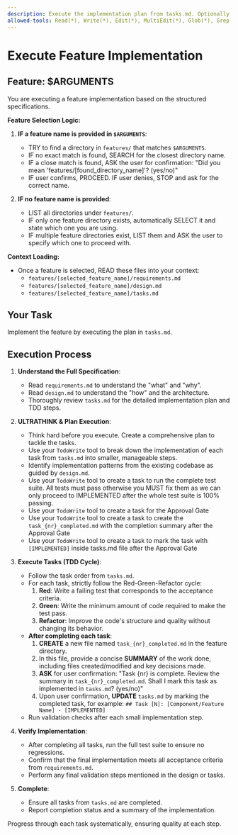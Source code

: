 ```yaml
---
description: Execute the implementation plan from tasks.md. Optionally specify a feature name to load its context.
allowed-tools: Read(*), Write(*), Edit(*), MultiEdit(*), Glob(*), Grep(*), Bash(*), TodoRead, TodoWrite
---
```


# Execute Feature Implementation

## Feature: $ARGUMENTS

You are executing a feature implementation based on the structured specifications.

**Feature Selection Logic:**

1.  **IF a feature name is provided in `$ARGUMENTS`**:
    *   TRY to find a directory in `features/` that matches `$ARGUMENTS`.
    *   IF no exact match is found, SEARCH for the closest directory name.
    *   IF a close match is found, ASK the user for confirmation: "Did you mean 'features/[found_directory_name]'? (yes/no)"
    *   IF user confirms, PROCEED. IF user denies, STOP and ask for the correct name.

2.  **IF no feature name is provided**:
    *   LIST all directories under `features/`.
    *   IF only one feature directory exists, automatically SELECT it and state which one you are using.
    *   IF multiple feature directories exist, LIST them and ASK the user to specify which one to proceed with.

**Context Loading:**

*   Once a feature is selected, READ these files into your context:
    *   `features/[selected_feature_name]/requirements.md`
    *   `features/[selected_feature_name]/design.md`
    *   `features/[selected_feature_name]/tasks.md`

## Your Task
Implement the feature by executing the plan in `tasks.md`.

## Execution Process

1.  **Understand the Full Specification**:
    *   Read `requirements.md` to understand the "what" and "why".
    *   Read `design.md` to understand the "how" and the architecture.
    *   Thoroughly review `tasks.md` for the detailed implementation plan and TDD steps.

2.  **ULTRATHINK & Plan Execution**:
    *   Think hard before you execute. Create a comprehensive plan to tackle the tasks.
    *   Use your `TodoWrite` tool to break down the implementation of each task from `tasks.md` into smaller, manageable steps.
    *   Identify implementation patterns from the existing codebase as guided by `design.md`.
    *   Use your `TodoWrite` tool to create a task to run the complete test suite. All tests must pass otherwise you MUST fix them as we can only proceed to IMPLEMENTED after the whole test suite is 100% passing.
    *   Use your `TodoWrite` tool to create a task for the Approval Gate
    *   Use your `TodoWrite` tool to create a task to create the `task_{nr}_completed.md` with the completion summary after the Approval Gate
    *   Use your `TodoWrite` tool to create a task to mark the task with `[IMPLEMENTED]` inside tasks.md file after the Approval Gate

3.  **Execute Tasks (TDD Cycle)**:
    *   Follow the task order from `tasks.md`.
    *   For each task, strictly follow the Red-Green-Refactor cycle:
        1.  **Red**: Write a failing test that corresponds to the acceptance criteria.
        2.  **Green**: Write the minimum amount of code required to make the test pass.
        3.  **Refactor**: Improve the code's structure and quality without changing its behavior.
    *   **After completing each task**:
        1.  **CREATE** a new file named `task_{nr}_completed.md` in the feature directory.
        2.  In this file, provide a concise **SUMMARY** of the work done, including files created/modified and key decisions made.
        3.  **ASK** for user confirmation: "Task {nr} is complete. Review the summary in `task_{nr}_completed.md`. Shall I mark this task as implemented in `tasks.md`? (yes/no)"
        4.  Upon user confirmation, **UPDATE** `tasks.md` by marking the completed task, for example: `## Task [N]: [Component/Feature Name] - [IMPLEMENTED]`
    *   Run validation checks after each small implementation step.

4.  **Verify Implementation**:
    *   After completing all tasks, run the full test suite to ensure no regressions.
    *   Confirm that the final implementation meets all acceptance criteria from `requirements.md`.
    *   Perform any final validation steps mentioned in the design or tasks.

5.  **Complete**:
    *   Ensure all tasks from `tasks.md` are completed.
    *   Report completion status and a summary of the implementation.

Progress through each task systematically, ensuring quality at each step.
